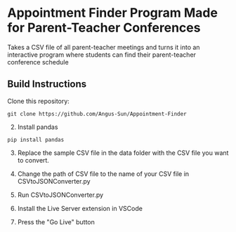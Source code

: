 # Appointment Finder Program Made for Parent-Teacher Conferences
Takes a CSV file of all parent-teacher meetings and turns it into an interactive program where students can find their parent-teacher conference schedule

## Build Instructions

Clone this repository:
```
git clone https://github.com/Angus-Sun/Appointment-Finder
```

2. Install pandas

```
pip install pandas
```
3. Replace the sample CSV file in the data folder with the CSV file you want to convert.

4. Change the path of CSV file to the name of your CSV file in CSVtoJSONConverter.py
  
5. Run CSVtoJSONConverter.py
   
6. Install the Live Server extension in VSCode
   
7. Press the "Go Live" button
